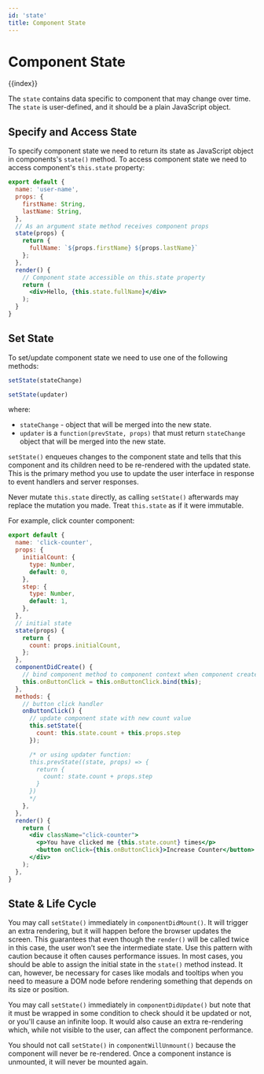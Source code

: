 ```yaml
---
id: 'state'
title: Component State
---
```

# Component State

{{index}}

The `state` contains data specific to component that may change over time. The `state` is user-defined, and it should be a plain JavaScript object.

## Specify and Access State

To specify component state we need to return its state as JavaScript object in components's `state()` method. To access component state we need to access component's `this.state` property:

```jsx
export default {
  name: 'user-name',
  props: {
    firstName: String,
    lastName: String,
  },
  // As an argument state method receives component props
  state(props) {
    return {
      fullName: `${props.firstName} ${props.lastName}`
    };
  },
  render() {
    // Component state accessible on this.state property
    return (
      <div>Hello, {this.state.fullName}</div>
    );
  }
}
```

## Set State

To set/update component state we need to use one of the following methods:

```jsx
setState(stateChange)
```

```jsx
setState(updater)
```
where:

* `stateChange` - object that will be merged into the new state.
* `updater` is a `function(prevState, props)` that must return `stateChange` object that will be merged into the new state.


`setState()` enqueues changes to the component state and tells that this component and its children need to be re-rendered with the updated state. This is the primary method you use to update the user interface in response to event handlers and server responses.


<div class="important-note">
  <p>Never mutate <code>this.state</code> directly, as calling <code>setState()</code> afterwards may replace the mutation you made. Treat <code>this.state</code> as if it were immutable.</p>
</div>

For example, click counter component:

```jsx
export default {
  name: 'click-counter',
  props: {
    initialCount: {
      type: Number,
      default: 0,
    },
    step: {
      type: Number,
      default: 1,
    },
  },
  // initial state
  state(props) {
    return {
      count: props.initialCount,
    };
  },
  componentDidCreate() {
    // bind component method to component context when component created
    this.onButtonClick = this.onButtonClick.bind(this);
  },
  methods: {
    // button click handler
    onButtonClick() {
      // update component state with new count value
      this.setState({
        count: this.state.count + this.props.step
      });

      /* or using updater function:
      this.prevState((state, props) => {
        return {
          count: state.count + props.step
        }
      })
      */
    },
  },
  render() {
    return (
      <div className="click-counter">
        <p>You have clicked me {this.state.count} times</p>
        <button onClick={this.onButtonClick}>Increase Counter</button>
      </div>
    );
  },
}
```

## State & Life Cycle

You may call `setState()` immediately in `componentDidMount()`. It will trigger an extra rendering, but it will happen before the browser updates the screen. This guarantees that even though the `render()` will be called twice in this case, the user won’t see the intermediate state. Use this pattern with caution because it often causes performance issues. In most cases, you should be able to assign the initial state in the `state()` method instead. It can, however, be necessary for cases like modals and tooltips when you need to measure a DOM node before rendering something that depends on its size or position.

You may call `setState()` immediately in `componentDidUpdate()` but note that it must be wrapped in some condition to check should it be updated or not, or you'll cause an infinite loop. It would also cause an extra re-rendering which, while not visible to the user, can affect the component performance.

You should not call `setState()` in `componentWillUnmount()` because the component will never be re-rendered. Once a component instance is unmounted, it will never be mounted again.